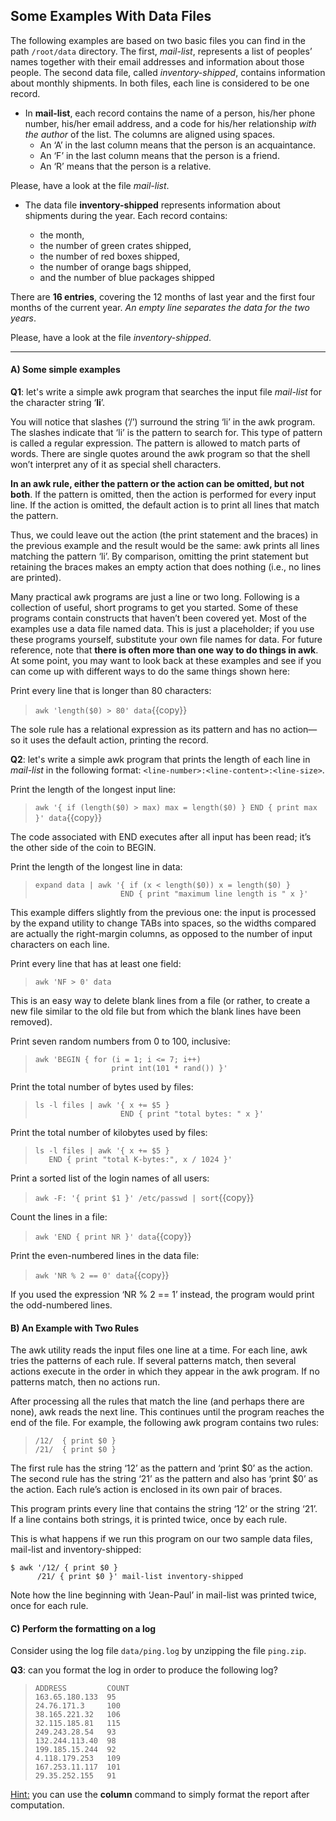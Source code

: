 
## Some Examples With Data Files

The following examples are based on two basic files you can find in the path `/root/data` directory. The first, _mail-list_, represents a list of peoples’ names together with their email addresses and information about those people. The second data file, called _inventory-shipped_, contains information about monthly shipments. In both files, each line is considered to be one record.

 - In **mail-list**, each record contains the name of a person, his/her phone number, his/her email address, and a code for his/her relationship _with the author_ of the list. The columns are aligned using spaces. 
      - An ‘A’ in the last column means that the person is an acquaintance. 
      - An ‘F’ in the last column means that the person is a friend. 
      - An ‘R’ means that the person is a relative.

 Please, have a look at the file *mail-list*.

 - The data file **inventory-shipped** represents information about shipments during the year. Each record contains:
 
      - the month, 
      - the number of green crates shipped, 
      - the number of red boxes shipped, 
      - the number of orange bags shipped, 
      - and the number of blue packages shipped
      
 There are **16 entries**, covering the 12 months of last year and the first four months of the current year. *An empty line separates the data for the two years*. 
 
 Please, have a look at the file *inventory-shipped*.

---

#### A) Some simple examples

**Q1**: let's write a simple awk program that searches the input file *mail-list* for the character string ‘**li**’.

You will notice that slashes (‘/’) surround the string ‘li’ in the awk program. The slashes indicate that ‘li’ is the pattern to search for. This type of pattern is called a regular expression. The pattern is allowed to match parts of words. There are single quotes around the awk program so that the shell won’t interpret any of it as special shell characters.

**In an awk rule, either the pattern or the action can be omitted, but not both**. If the pattern is omitted, then the action is performed for every input line. If the action is omitted, the default action is to print all lines that match the pattern.

Thus, we could leave out the action (the print statement and the braces) in the previous example and the result would be the same: awk prints all lines matching the pattern ‘li’. By comparison, omitting the print statement but retaining the braces makes an empty action that does nothing (i.e., no lines are printed).

Many practical awk programs are just a line or two long. Following is a collection of useful, short programs to get you started. Some of these programs contain constructs that haven’t been covered yet. Most of the examples use a data file named data. This is just a placeholder; if you use these programs yourself, substitute your own file names for data. For future reference, note that **there is often more than one way to do things in awk**. At some point, you may want to look back at these examples and see if you can come up with different ways to do the same things shown here:

Print every line that is longer than 80 characters:

 > `awk 'length($0) > 80' data`{{copy}}

The sole rule has a relational expression as its pattern and has no action—so it uses the default action, printing the record.


**Q2**: let's write a simple awk program that prints the length of each line in *mail-list* in the following format: `<line-number>:<line-content>:<line-size>`.


Print the length of the longest input line:
 > `awk '{ if (length($0) > max) max = length($0) } END { print max }' data`{{copy}}

The code associated with END executes after all input has been read; it’s the other side of the coin to BEGIN.

Print the length of the longest line in data:
 > ```
 > expand data | awk '{ if (x < length($0)) x = length($0) }
 >                    END { print "maximum line length is " x }'
 > ```
This example differs slightly from the previous one: the input is processed by the expand utility to change TABs into spaces, so the widths compared are actually the right-margin columns, as opposed to the number of input characters on each line.

Print every line that has at least one field:
 > ```
 > awk 'NF > 0' data
 > ```
This is an easy way to delete blank lines from a file (or rather, to create a new file similar to the old file but from which the blank lines have been removed).

Print seven random numbers from 0 to 100, inclusive:
 > ```
 > awk 'BEGIN { for (i = 1; i <= 7; i++)
 >                  print int(101 * rand()) }'
 > ```

Print the total number of bytes used by files:
 > ```
 > ls -l files | awk '{ x += $5 }
 >                    END { print "total bytes: " x }'
 > ```

Print the total number of kilobytes used by files:
 > ```
 > ls -l files | awk '{ x += $5 }
 >    END { print "total K-bytes:", x / 1024 }'
 > ```

Print a sorted list of the login names of all users:
 > `awk -F: '{ print $1 }' /etc/passwd | sort`{{copy}}

Count the lines in a file:
 > `awk 'END { print NR }' data`{{copy}}

Print the even-numbered lines in the data file:

 > `awk 'NR % 2 == 0' data`{{copy}}

If you used the expression ‘NR % 2 == 1’ instead, the program would print the odd-numbered lines.

#### B) An Example with Two Rules
The awk utility reads the input files one line at a time. For each line, awk tries the patterns of each rule. If several patterns match, then several actions execute in the order in which they appear in the awk program. If no patterns match, then no actions run.

After processing all the rules that match the line (and perhaps there are none), awk reads the next line. This continues until the program reaches the end of the file. For example, the following awk program contains two rules:

 > ```
 > /12/  { print $0 }
 > /21/  { print $0 }
 > ```

The first rule has the string ‘12’ as the pattern and ‘print $0’ as the action. The second rule has the string ‘21’ as the pattern and also has ‘print $0’ as the action. Each rule’s action is enclosed in its own pair of braces.

This program prints every line that contains the string ‘12’ or the string ‘21’. If a line contains both strings, it is printed twice, once by each rule.

This is what happens if we run this program on our two sample data files, mail-list and inventory-shipped:

```
$ awk '/12/ { print $0 }
      /21/ { print $0 }' mail-list inventory-shipped
```
Note how the line beginning with ‘Jean-Paul’ in mail-list was printed twice, once for each rule.

#### C) Perform the formatting on a log
Consider using the log file `data/ping.log` by unzipping the file `ping.zip`.

**Q3**: can you format the log in order to produce the following log?
 > ```
 > ADDRESS         COUNT
 > 163.65.180.133  95
 > 24.76.171.3     100
 > 38.165.221.32   106
 > 32.115.185.81   115
 > 249.243.28.54   93
 > 132.244.113.40  98
 > 199.185.15.244  92
 > 4.118.179.253   109
 > 167.253.11.117  101
 > 29.35.252.155   91
 > ```

<u>Hint:</u> you can use the **column** command to simply format the report after computation.